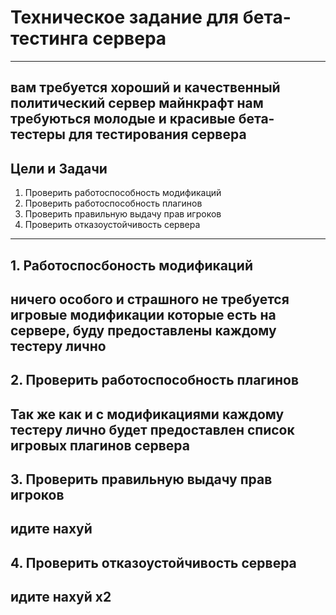 # Техническое задание для бета-тестинга сервера 
---
вам требуется хороший и качественный политический сервер майнкрафт
нам требуються молодые и красивые бета-тестеры для тестирования сервера
---
## Цели и Задачи
1. Проверить работоспособность модификаций 
2. Проверить работоспособность плагинов
3. Проверить правильную выдачу прав игроков
4. Проверить отказоустойчивость сервера
---
## 1. Работоспосбоность модификаций 
ничего особого и страшного не требуется
игровые модификации которые есть на сервере, буду предоставлены каждому тестеру лично
---
## 2. Проверить работоспособность плагинов
Так же как и с модификациями
каждому тестеру лично будет предоставлен список игровых плагинов сервера
---
## 3. Проверить правильную выдачу прав игроков
идите нахуй
---
## 4. Проверить отказоустойчивость сервера
идите нахуй х2
---
